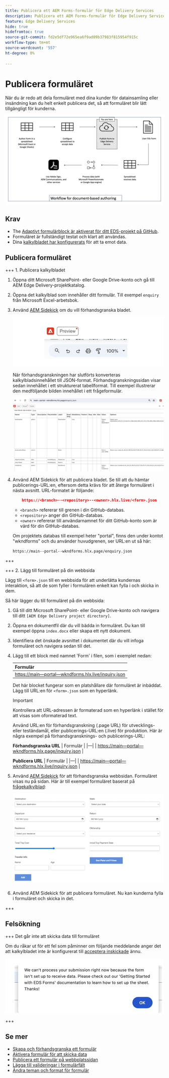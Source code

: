 ```yaml
---
title: Publicera ett AEM Forms-formulär för Edge Delivery Services
description: Publicera ett AEM Forms-formulär för Edge Delivery Services
feature: Edge Delivery Services
hide: true
hidefromtoc: true
source-git-commit: fd2e5df72e965ea6f9ad09b37983f815954f915c
workflow-type: tm+mt
source-wordcount: '557'
ht-degree: 0%

---
```



# Publicera formuläret

När du är redo att dela formuläret med dina kunder för datainsamling eller insändning kan du helt enkelt publicera det, så att formuläret blir lätt tillgängligt för kunderna.

![Dokumentbaserat redigeringssystem](/help/edge/assets/document-based-authoring-workflow-publish-form.png)

## Krav

* The [Adaptivt formulärblock är aktiverat för ditt EDS-projekt på GitHub](/help/edge/docs/forms/create-forms.md).
* Formuläret är fullständigt testat och klart att användas.
* Dina [kalkylbladet har konfigurerats](/help/edge/docs/forms/submit-forms.md) för att ta emot data.

## Publicera formuläret

+++ 1. Publicera kalkylbladet

1. Öppna ditt Microsoft SharePoint- eller Google Drive-konto och gå till AEM Edge Delivery-projektkatalog.

1. Öppna det kalkylblad som innehåller ditt formulär. Till exempel `enquiry` från Microsoft Excel-arbetsbok.

1. Använd [AEM Sidekick](https://www.aem.live/developer/tutorial#preview-and-publish-your-content) om du vill förhandsgranska bladet.

   ![Använd AEM Sidekick för att förhandsgranska bladet](/help/edge/assets/preview-form.png)

   När förhandsgranskningen har slutförts konverteras kalkylbladsinnehållet till JSON-format. Förhandsgranskningssidan visar sedan innehållet i ett strukturerat tabellformat. Till exempel illustrerar den medföljande bilden innehållet i ett frågeformulär.

   ![Forms Preview JSON-format](/help/edge/assets/forms-preview-json-format.png)

1. Använd AEM Sidekick för att publicera bladet. Se till att du hämtar publicerings-URL:en, eftersom detta krävs för att återge formuläret i nästa avsnitt. URL-formatet är följande:


   ```JSON
       https://<branch>--<repository>--<owner>.hlx.live/<form>.json
   ```

   * `<branch>` refererar till grenen i din GitHub-databas.
   * `<repository>` anger din GitHub-databas.
   * `<owner>` refererar till användarnamnet för ditt GitHub-konto som är värd för din GitHub-databas.

   Om projektets databas till exempel heter &quot;portal&quot;, finns den under kontot &quot;wkndforms&quot; och du använder huvudgrenen, ser URL:en ut så här:

   `https://main--portal--wkndforms.hlx.page/enquiry.json`

+++

+++ 2. Lägg till formuläret på din webbsida

Lägg till `<form>.json` till en webbsida för att underlätta kundernas interaktion, så att de som fyller i formulären enkelt kan fylla i och skicka in dem.


Så här lägger du till formuläret på din webbsida:

1. Gå till ditt Microsoft SharePoint- eller Google Drive-konto och navigera till ditt `[AEM Edge Delivery project directory]`.

1. Öppna en dokumentfil där du vill bädda in formuläret. Du kan till exempel öppna `index.docx` eller skapa ett nytt dokument.

1. Identifiera det önskade avsnittet i dokumentet där du vill infoga formuläret och navigera sedan till det.

1. Lägg till ett block med namnet &#39;Form&#39; i filen, som i exemplet nedan:

   | Formulär |
   |---|
   | [https://main—portal—wkndforms.hlx.live/inquiry.json](https://main--portal--wkndforms.hlx.live/enquiry.json) |

   Det här blocket fungerar som en platshållare där formuläret är inbäddat. Lägg till URL:en för `<form>.json` som en hyperlänk.

   >[!IMPORTANT]
   >
   >
   > Kontrollera att URL-adressen är formaterad som en hyperlänk i stället för att visas som oformaterad text.

   Använd URL:en för förhandsgranskning (.page URL) för utvecklings- eller teständamål, eller publicerings-URL:en (.live) för produktion. Här är några exempel på förhandsgransknings- och publicerings-URL:

   **Förhandsgranska URL**
| Formulär | |—| | [https://main—portal—wkndforms.hlx.page/inquiry.json](https://main--portal--wkndforms.hlx.page/enquiry.json)  |


   **Publicera URL**
| Formulär | |—| | [https://main—portal—wkndforms.hlx.live/inquiry.json](https://main--portal--wkndforms.hlx.live/enquiry.json)  |

1. Använd [AEM Sidekick](https://www.aem.live/developer/tutorial#preview-and-publish-your-content) för att förhandsgranska webbsidan. Formuläret visas nu på sidan. Här är till exempel formuläret baserat på [frågekalkylblad](https://docs.google.com/spreadsheets/d/196lukD028RDK_evBelkOonPxC7w0l_IiJ-Yx3DvMfNk/edit#gid=0):


   [![Ett exempel på ett EDS-formulär](/help/edge/assets/eds-form.png)](https://main--portal--wkndforms.hlx.live/)

1. Använd AEM Sidekick för att publicera formuläret. Nu kan kunderna fylla i formuläret och skicka in det.

+++

## Felsökning

+++ Det går inte att skicka data till formuläret

Om du råkar ut för ett fel som påminner om följande meddelande anger det att kalkylbladet inte är konfigurerat till [acceptera inskickade](/help/edge/docs/forms/submit-forms.md) ännu.

![fel vid inlämning av formulär](/help/edge/assets/form-error.png)

+++


## Se mer

* [Skapa och förhandsgranska ett formulär](/help/edge/docs/forms/create-forms.md)
* [Aktivera formulär för att skicka data](/help/edge/docs/forms/submit-forms.md)
* [Publicera ett formulär på webbplatssidan](/help/edge/docs/forms/publish-forms.md)
* [Lägga till valideringar i formulärfält](/help/edge/docs/forms/validate-forms.md)
* [Ändra teman och format för formulär](/help/edge/docs/forms/style-theme-forms.md)
